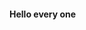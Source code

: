 <!DOCTYPE html>
<html lang="en">
<head>
    <meta charset="UTF-8">
    <meta http-equiv="X-UA-Compatible" content="IE=edge">
    <meta name="viewport" content="width=device-width, initial-scale=1.0">
    <title>my first web page </title>
</head>
<body>
 <h4>Hello every one</h4>  



</body>
</html>
